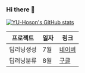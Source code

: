 ### Hi there 👋
[![YU-Hoson's GitHub stats](https://github-readme-stats.vercel.app/api?username=YU-Hoson)](https://github.com/YU-Hoson/github-readme-stats)
<!--
**YU-Hoson/YU-Hoson** is a ✨ _special_ ✨ repository because its `README.md` (this file) appears on your GitHub profile.

Here are some ideas to get you started:

- 🔭 I’m currently working on ...
- 🌱 I’m currently learning ...
- 👯 I’m looking to collaborate on ...
- 🤔 I’m looking for help with ...
- 💬 Ask me about ...
- 📫 How to reach me: ...
- 😄 Pronouns: ...
- ⚡ Fun fact: ...
-->








프로젝트  |  일자  | 링크
--------- | ----- |  ------
딥러닝생성 | 7월 | [네이버](www.naver.com)
딥러닝분류 | 8월 | [구글](www.google.com)
